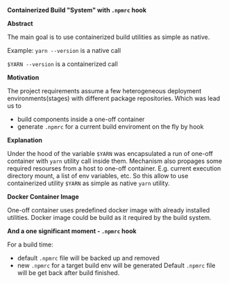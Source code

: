 **Containerized Build "System" with `.npmrc` hook**


**Abstract**

The main goal is to use containerized build utilities as simple as native.


Example:
`yarn --version` is a native call

`$YARN --version` is a containerized call


**Motivation**

The project requirements assume a few heterogeneous deployment environments(stages) with different package repositories. 
Which was lead us to 
- build components inside a one-off container
- generate `.npmrc` for a current build enviroment on the fly by hook


**Explanation**

Under the hood of the variable `$YARN` was encapsulated a run of one-off container with `yarn` utility call inside them. 
Mechanism also propages some required resourses from a host to one-off container. E.g. current execution directory mount, a list of env variables, etc.
So this allow to use containerized utility `$YARN` as simple as native `yarn` utility.


**Docker Container Image**

One-off container uses predefined docker image with already installed utilities. Docker image could be build as it required by the build system.


**And a one significant moment - `.npmrc` hook**

For a build time:
- default `.npmrc` file will be backed up and removed 
- new `.npmrc` for a target build env will be generated
Default `.npmrc` file will be get back after build finished.
